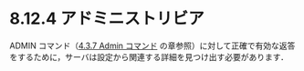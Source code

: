 # 8.12.4 アドミニストリビア

ADMIN コマンド（[4.3.7 Admin コマンド](../message-details/admin-command.md) の章参照）に対して正確で有効な返答をするために，サーバは設定から関連する詳細を見つけ出す必要があります．
